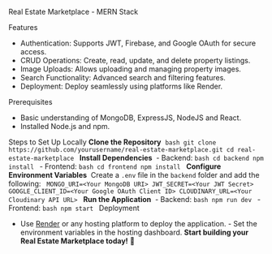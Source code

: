 Real Estate Marketplace - MERN Stack

Features
- Authentication: Supports JWT, Firebase, and Google OAuth for secure access.
- CRUD Operations: Create, read, update, and delete property listings.
- Image Uploads: Allows uploading and managing property images.
- Search Functionality: Advanced search and filtering features.
- Deployment: Deploy seamlessly using platforms like Render.

Prerequisites
- Basic understanding of MongoDB, ExpressJS, NodeJS and React.
- Installed Node.js and npm.
  
Steps to Set Up Locally
**Clone the Repository**  ```bash git clone https://github.com/yourusername/real-estate-marketplace.git cd real-estate-marketplace ```
**Install Dependencies**  - Backend: ```bash cd backend npm install ``` - Frontend: ```bash cd frontend npm install ```
**Configure Environment Variables**  Create a `.env` file in the `backend` folder and add the following: ``` MONGO_URI=<Your MongoDB URI> JWT_SECRET=<Your JWT Secret> GOOGLE_CLIENT_ID=<Your Google OAuth Client ID> CLOUDINARY_URL=<Your Cloudinary API URL> ```
**Run the Application**  - Backend: ```bash npm run dev ``` - Frontend: ```bash npm start ```
Deployment
- Use [Render](https://render.com) or any hosting platform to deploy the application. - Set the environment variables in the hosting dashboard.
**Start building your Real Estate Marketplace today!** 🚀
